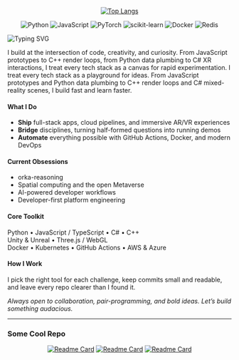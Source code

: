 <div align="center">
  
[![Top Langs](https://github-readme-stats.vercel.app/api/top-langs/?username=marcosomma&theme=prussian&layout=compact&langs_count=8&&hide=HTML,Shell,CSS,GLSL&hide_progress=true)](https://github.com/anuraghazra/github-readme-stats)

![Python](https://img.shields.io/badge/python-3670A0?style=for-the-badge&logo=python&logoColor=ffdd54) ![JavaScript](https://img.shields.io/badge/javascript-%23323330.svg?style=for-the-badge&logo=javascript&logoColor=%23F7DF1E) ![PyTorch](https://img.shields.io/badge/PyTorch-%23EE4C2C.svg?style=for-the-badge&logo=PyTorch&logoColor=white) ![scikit-learn](https://img.shields.io/badge/scikit--learn-%23F7931E.svg?style=for-the-badge&logo=scikit-learn&logoColor=white) ![Docker](https://img.shields.io/badge/docker-%230db7ed.svg?style=for-the-badge&logo=docker&logoColor=white) ![Redis](https://img.shields.io/badge/redis-%23DD0031.svg?style=for-the-badge&logo=redis&logoColor=white) 
</div>

![Typing SVG](https://readme-typing-svg.herokuapp.com/?lines=Full+Stack+Developer;Open+Source+Enthusiast;Always+Learning+New+Things;Cognitive+AI+Developer;Mind+behind+OrKa&font=Fira%20Code¢er=true&width=380&height=50)

I build at the intersection of code, creativity, and curiosity. From JavaScript prototypes to C++ render loops, from Python data plumbing to C# XR interactions, I treat every tech stack as a canvas for rapid experimentation. I treat every tech stack as a playground for ideas. From JavaScript prototypes and Python data plumbing to C++ render loops and C# mixed-reality scenes, I build fast and learn faster.

#### What I Do
- **Ship** full-stack apps, cloud pipelines, and immersive AR/VR experiences  
- **Bridge** disciplines, turning half-formed questions into running demos  
- **Automate** everything possible with GitHub Actions, Docker, and modern DevOps

#### Current Obsessions
- orka-reasoning  
- Spatial computing and the open Metaverse  
- AI-powered developer workflows  
- Developer-first platform engineering

#### Core Toolkit
Python • JavaScript / TypeScript • C# • C++  
Unity & Unreal • Three.js / WebGL  
Docker • Kubernetes • GitHub Actions • AWS & Azure

#### How I Work
I pick the right tool for each challenge, keep commits small and readable, and leave every repo clearer than I found it.

*Always open to collaboration, pair-programming, and bold ideas. Let’s build something audacious.*

---
### Some Cool Repo 
<div align="center">
  
[![Readme Card](https://github-readme-stats.vercel.app/api/pin/?username=marcosomma&repo=orka-reasoning&show_owner=true)](https://github.com/marcosomma/orka-reasoning) [![Readme Card](https://github-readme-stats.vercel.app/api/pin/?username=marcosomma&repo=webxr-examples&show_owner=true)](https://github.com/marcosomma/webxr-examples) [![Readme Card](https://github-readme-stats.vercel.app/api/pin/?username=marcosomma&repo=ant-sim&show_owner=true)](https://github.com/marcosomma/ant-sim) 

</div>
